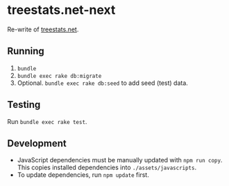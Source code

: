 # treestats.net-next

Re-write of [treestats.net](https://treestats.net).

## Running

1. `bundle`
2. `bundle exec rake db:migrate`
3. Optional. `bundle exec rake db:seed` to add seed (test) data.

## Testing

Run `bundle exec rake test`.

## Development

- JavaScript dependencies must be manually updated with `npm run copy`.
  This copies installed dependencies into `./assets/javascripts`.
- To update dependencies, run `npm update` first.
